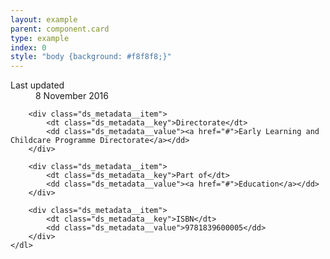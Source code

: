 ```yaml
---
layout: example
parent: component.card
type: example
index: 0
style: "body {background: #f8f8f8;}"
---
```


<div class="ds_card">
    <dl class="ds_metadata">
        <div class="ds_metadata__item">
            <dt class="ds_metadata__key">Last updated</dt>
            <dd class="ds_metadata__value">8 November 2016</dd>
        </div>

        <div class="ds_metadata__item">
            <dt class="ds_metadata__key">Directorate</dt>
            <dd class="ds_metadata__value"><a href="#">Early Learning and Childcare Programme Directorate</a></dd>
        </div>

        <div class="ds_metadata__item">
            <dt class="ds_metadata__key">Part of</dt>
            <dd class="ds_metadata__value"><a href="#">Education</a></dd>
        </div>

        <div class="ds_metadata__item">
            <dt class="ds_metadata__key">ISBN</dt>
            <dd class="ds_metadata__value">9781839600005</dd>
        </div>
    </dl>
</div>
